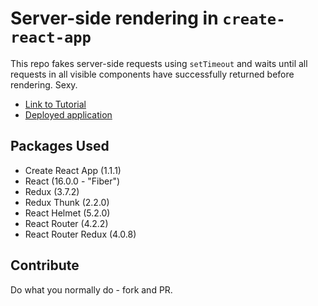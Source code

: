 # Server-side rendering in `create-react-app`

This repo fakes server-side requests using `setTimeout` and waits until all requests in all visible components have successfully returned before rendering. Sexy.

* [Link to Tutorial](https://medium.com/@cereallarceny/server-side-rendering-with-create-react-app-fiber-react-router-v4-helmet-redux-and-thunk-275cb25ca972)
* [Deployed application](https://cra-ssr.herokuapp.com/)

## Packages Used

* Create React App (1.1.1)
* React (16.0.0 - "Fiber")
* Redux (3.7.2)
* Redux Thunk (2.2.0)
* React Helmet (5.2.0)
* React Router (4.2.2)
* React Router Redux (4.0.8)

## Contribute

Do what you normally do - fork and PR.
